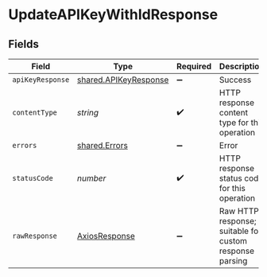 # UpdateAPIKeyWithIdResponse


## Fields

| Field                                                          | Type                                                           | Required                                                       | Description                                                    |
| -------------------------------------------------------------- | -------------------------------------------------------------- | -------------------------------------------------------------- | -------------------------------------------------------------- |
| `apiKeyResponse`                                               | [shared.APIKeyResponse](../../models/shared/apikeyresponse.md) | :heavy_minus_sign:                                             | Success                                                        |
| `contentType`                                                  | *string*                                                       | :heavy_check_mark:                                             | HTTP response content type for this operation                  |
| `errors`                                                       | [shared.Errors](../../models/shared/errors.md)                 | :heavy_minus_sign:                                             | Error                                                          |
| `statusCode`                                                   | *number*                                                       | :heavy_check_mark:                                             | HTTP response status code for this operation                   |
| `rawResponse`                                                  | [AxiosResponse](https://axios-http.com/docs/res_schema)        | :heavy_minus_sign:                                             | Raw HTTP response; suitable for custom response parsing        |